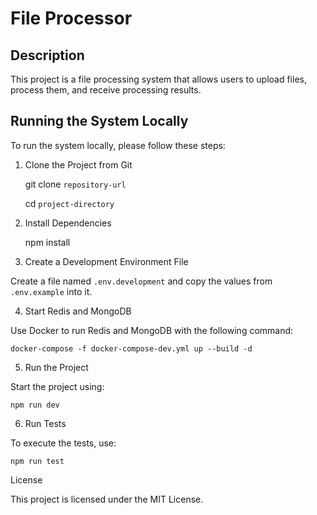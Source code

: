 # File Processor

## Description

This project is a file processing system that allows users to upload files, process them, and receive processing results.

## Running the System Locally

To run the system locally, please follow these steps:

1. Clone the Project from Git

   git clone `repository-url`

   cd `project-directory`

2. Install Dependencies

   npm install

3. Create a Development Environment File

Create a file named `.env.development` and copy the values from `.env.example` into it.

4. Start Redis and MongoDB

Use Docker to run Redis and MongoDB with the following command:

    docker-compose -f docker-compose-dev.yml up --build -d

5. Run the Project

Start the project using:

    npm run dev

6. Run Tests

To execute the tests, use:

    npm run test

License

This project is licensed under the MIT License.
